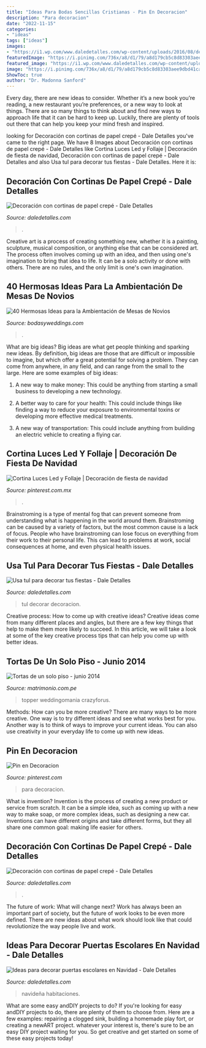```yaml
---
title: "Ideas Para Bodas Sencillas Cristianas - Pin En Decoracion"
description: "Para decoracion"
date: "2022-11-15"
categories:
- "ideas"
tags: ["ideas"]
images:
- "https://i1.wp.com/www.daledetalles.com/wp-content/uploads/2016/08/decoracion-con-papel-creppe4.jpg"
featuredImage: "https://i.pinimg.com/736x/a8/d1/79/a8d179cb5c8d83303aee9dbd41cae018--ideas-para.jpg"
featured_image: "https://i1.wp.com/www.daledetalles.com/wp-content/uploads/2016/08/decoracion-con-papel-creppe4.jpg"
image: "https://i.pinimg.com/736x/a8/d1/79/a8d179cb5c8d83303aee9dbd41cae018--ideas-para.jpg"
ShowToc: true
author: "Dr. Madonna Sanford"
---
```



Every day, there are new ideas to consider. Whether it’s a new book you’re reading, a new restaurant you’re preferences, or a new way to look at things. There are so many things to think about and find new ways to approach life that it can be hard to keep up. Luckily, there are plenty of tools out there that can help you keep your mind fresh and inspired.

	

		
looking for Decoración con cortinas de papel crepé - Dale Detalles you've came to the right page. We have 8 Images about Decoración con cortinas de papel crepé - Dale Detalles like Cortina Luces Led y Follaje | Decoración de fiesta de navidad, Decoración con cortinas de papel crepé - Dale Detalles and also Usa tul para decorar tus fiestas - Dale Detalles. Here it is:
		
    
## Decoración Con Cortinas De Papel Crepé - Dale Detalles

<img loading=lazy src="https://i1.wp.com/www.daledetalles.com/wp-content/uploads/2016/08/decoracion-con-papel-creppe7.jpg" onerror="this.onerror=null;this.src='https://tse4.mm.bing.net/th?id=OIP.0EOvMXrU5VQqt_BK8aCABgHaLD&amp;pid=15.1';" alt="Decoración con cortinas de papel crepé - Dale Detalles">

_Source: daledetalles.com_

>. 

	

Creative art is a process of creating something new, whether it is a painting, sculpture, musical composition, or anything else that can be considered art. The process often involves coming up with an idea, and then using one's imagination to bring that idea to life. It can be a solo activity or done with others. There are no rules, and the only limit is one's own imagination.

    
## 40 Hermosas Ideas Para La Ambientación De Mesas De Novios

<img loading=lazy src="https://bodasyweddings.com/wp-content/uploads/2019/01/mesa-de-novios.jpg" onerror="this.onerror=null;this.src='https://tse4.mm.bing.net/th?id=OIP.KgSIJ1bs6qQQl-nOVxjM1wAAAA&amp;pid=15.1';" alt="40 Hermosas Ideas para la Ambientación de Mesas de Novios">

_Source: bodasyweddings.com_

>. 

	

What are big ideas?
Big ideas are what get people thinking and sparking new ideas. By definition, big ideas are those that are difficult or impossible to imagine, but which offer a great potential for solving a problem. They can come from anywhere, in any field, and can range from the small to the large. Here are some examples of big ideas:
1. A new way to make money: This could be anything from starting a small business to developing a new technology.

2. A better way to care for your health: This could include things like finding a way to reduce your exposure to environmental toxins or developing more effective medical treatments.

3. A new way of transportation: This could include anything from building an electric vehicle to creating a flying car.


    
## Cortina Luces Led Y Follaje | Decoración De Fiesta De Navidad

<img loading=lazy src="https://i.pinimg.com/736x/ef/b7/de/efb7de1114d4cde962b657101d8e5491.jpg" onerror="this.onerror=null;this.src='https://tse4.mm.bing.net/th?id=OIP.c8AaeDtBL4wrYrZsWBNvKQHaJ4&amp;pid=15.1';" alt="Cortina Luces Led y Follaje | Decoración de fiesta de navidad">

_Source: pinterest.com.mx_

>. 

	

Brainstroming is a type of mental fog that can prevent someone from understanding what is happening in the world around them. Brainstroming can be caused by a variety of factors, but the most common cause is a lack of focus. People who have brainstroming can lose focus on everything from their work to their personal life. This can lead to problems at work, social consequences at home, and even physical health issues.

    
## Usa Tul Para Decorar Tus Fiestas - Dale Detalles

<img loading=lazy src="https://i1.wp.com/www.daledetalles.com/wp-content/uploads/2017/02/decoracion-con-tul-para-fiestas5.jpg" onerror="this.onerror=null;this.src='https://tse1.mm.bing.net/th?id=OIP.ipaYLtm8f7XV2iBGiv3G4QHaLH&amp;pid=15.1';" alt="Usa tul para decorar tus fiestas - Dale Detalles">

_Source: daledetalles.com_

>tul decorar decoracion. 

	

Creative process: How to come up with creative ideas?
Creative ideas come from many different places and angles, but there are a few key things that help to make them more likely to succeed. In this article, we will take a look at some of the key creative process tips that can help you come up with better ideas.

    
## Tortas De Un Solo Piso - Junio 2014

<img loading=lazy src="https://cdn0.matrimonio.com.pe/usr/1/5/2/3/cfb_115778.jpg" onerror="this.onerror=null;this.src='https://tse3.mm.bing.net/th?id=OIP.6oBR8Hhqr7qLLQKAAr0F7QAAAA&amp;pid=15.1';" alt="Tortas de un solo piso - junio 2014">

_Source: matrimonio.com.pe_

>topper weddingomania crazyforus. 

	

Methods: How can you be more creative?
There are many ways to be more creative. One way is to try different ideas and see what works best for you. Another way is to think of ways to improve your current ideas. You can also use creativity in your everyday life to come up with new ideas.

    
## Pin En Decoracion

<img loading=lazy src="https://i.pinimg.com/736x/a8/d1/79/a8d179cb5c8d83303aee9dbd41cae018--ideas-para.jpg" onerror="this.onerror=null;this.src='https://tse4.mm.bing.net/th?id=OIP.cBkIZ-qp9Y-wdEKEB8QCQwHaNK&amp;pid=15.1';" alt="Pin en Decoracion">

_Source: pinterest.com_

>para decoracion. 

	

What is invention?
Invention is the process of creating a new product or service from scratch. It can be a simple idea, such as coming up with a new way to make soap, or more complex ideas, such as designing a new car. Inventions can have different origins and take different forms, but they all share one common goal: making life easier for others.

    
## Decoración Con Cortinas De Papel Crepé - Dale Detalles

<img loading=lazy src="https://i1.wp.com/www.daledetalles.com/wp-content/uploads/2016/08/decoracion-con-papel-creppe4.jpg" onerror="this.onerror=null;this.src='https://tse2.mm.bing.net/th?id=OIP.889oPqGK4IpdapdCk6FaNAHaJ6&amp;pid=15.1';" alt="Decoración con cortinas de papel crepé - Dale Detalles">

_Source: daledetalles.com_

>. 

	

The future of work: What will change next?
Work has always been an important part of society, but the future of work looks to be even more defined. There are new ideas about what work should look like that could revolutionize the way people live and work.

    
## Ideas Para Decorar Puertas Escolares En Navidad - Dale Detalles

<img loading=lazy src="https://i2.wp.com/www.daledetalles.com/wp-content/uploads/2017/10/Ideas-para-decorar-puertas-escolares-en-Navidad1.jpg?resize=500%2C667" onerror="this.onerror=null;this.src='https://tse4.mm.bing.net/th?id=OIP.0-Tm8hel8zlmhSm8fgmv-AHaJ4&amp;pid=15.1';" alt="Ideas para decorar puertas escolares en Navidad - Dale Detalles">

_Source: daledetalles.com_

>navideña habitaciones. 

	

What are some easy andDIY projects to do?
If you're looking for easy andDIY projects to do, there are plenty of them to choose from. Here are a few examples: repairing a clogged sink, building a homemade play fort, or creating a newART project. whatever your interest is, there's sure to be an easy DIY project waiting for you. So get creative and get started on some of these easy projects today!

